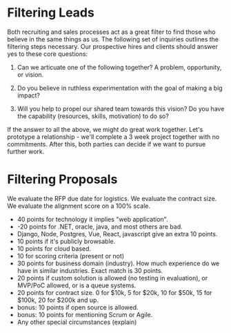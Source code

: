 
# Filtering Leads

Both recruiting and sales processes act as a great filter to find those who believe in the same things as us. The following
set of inquiries outlines the filtering steps necessary. Our prospective hires and clients should answer yes to these core questions:

1) Can we articuate one of the following together? A problem, opportunity, or vision.

2) Do you believe in ruthless experimentation with the goal of making a big impact?

3) Will you help to propel our shared team towards this vision? Do you have the capability (resources, skills, motivation) to do so?

If the answer to all the above, we might do great work together. Let's prototype a relationship - we'll complete a 3 week project together with no commitments. After this, both parties can decide if we want to pursue further work.

# Filtering Proposals

We evaluate the RFP due date for logistics.
We evaluate the contract size.
We evaluate the alignment score on a 100% scale.
  * 40 points for technology it implies "web application".
  * -20 points for .NET, oracle, java, and most others are bad. 
  * Django, Node, Postgres, Vue, React, javascript give an extra 10 points.
  * 10 points if it's publicly browsable.
  * 10 points for cloud based.
  * 10 for scoring criteria (present or not)
  * 30 points for business domain (industry). How much experience do we have in similar industries. Exact match is 30 points.
  * 20 points if custom solution is allowed (no testing in evaluation), or MVP/PoC allowed, or is a queue systems.
  * 20 points for contract size. 0 for $10k, 5 for $20k, 10 for $50k, 15 for $100k, 20 for $200k and up.
  * bonus: 10 points if open source is allowed.
  * bonus: 10 points for mentioning Scrum or Agile.
  * Any other special circumstances (explain)
